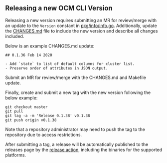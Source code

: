 ## Releasing a new OCM CLI Version

Releasing a new version requires submitting an MR for review/merge with an
update to the `Version` constant in [pkg/info/info.go](pkg/info/info.go).
Additionally, update the [CHANGES.md](CHANGES.md) file to include the new
version and describe all changes included.

Below is an example CHANGES.md update:

```
## 0.1.36 Feb 14 2020

- Add `state` to list of default columns for cluster list.
- Preserve order of attributes in JSON output.
```

Submit an MR for review/merge with the CHANGES.md and Makefile update.

Finally, create and submit a new tag with the new version following the below
example:

```
git checkout master
git pull
git tag -a -m 'Release 0.1.38' v0.1.38
git push origin v0.1.38
```

Note that a repository administrator may need to push the tag to the repository
due to access restrictions.

After submitting a tag, a release will be automatically published to the
releases page by the [release action](.github/workflows/publish-release.yaml),
including the binaries for the supported platforms.
